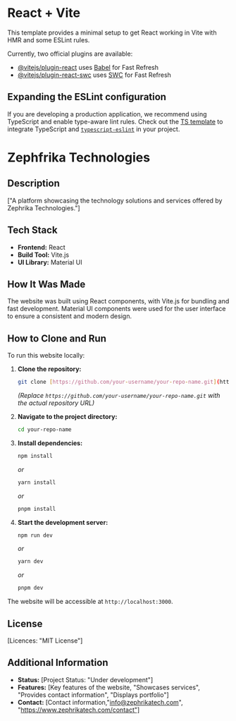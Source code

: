 # React + Vite

This template provides a minimal setup to get React working in Vite with HMR and some ESLint rules.

Currently, two official plugins are available:

- [@vitejs/plugin-react](https://github.com/vitejs/vite-plugin-react/blob/main/packages/plugin-react/README.md) uses [Babel](https://babeljs.io/) for Fast Refresh
- [@vitejs/plugin-react-swc](https://github.com/vitejs/vite-plugin-react-swc) uses [SWC](https://swc.rs/) for Fast Refresh

## Expanding the ESLint configuration

If you are developing a production application, we recommend using TypeScript and enable type-aware lint rules. Check out the [TS template](https://github.com/vitejs/vite/tree/main/packages/create-vite/template-react-ts) to integrate TypeScript and [`typescript-eslint`](https://typescript-eslint.io) in your project.

# Zephfrika Technologies

## Description

["A platform showcasing the technology solutions and services offered by Zephrika Technologies."]

## Tech Stack

* **Frontend:** React
* **Build Tool:** Vite.js
* **UI Library:** Material UI

## How It Was Made

The website was built using React components, with Vite.js for bundling and fast development. Material UI components were used for the user interface to ensure a consistent and modern design.

## How to Clone and Run

To run this website locally:

1.  **Clone the repository:**

    ```bash
    git clone [https://github.com/your-username/your-repo-name.git](https://github.com/your-username/your-repo-name.git)
    ```

    *(Replace `https://github.com/your-username/your-repo-name.git` with the actual repository URL)*

2.  **Navigate to the project directory:**

    ```bash
    cd your-repo-name
    ```

3.  **Install dependencies:**

    ```bash
    npm install
    ```

    *or*

    ```bash
    yarn install
    ```

    *or*

    ```bash
    pnpm install
    ```

4.  **Start the development server:**

    ```bash
    npm run dev
    ```

    *or*

    ```bash
    yarn dev
    ```

    *or*

    ```bash
    pnpm dev
    ```

The website will be accessible at `http://localhost:3000`.

## License

[Licences: "MIT License"]

## Additional Information

* **Status:** [Project Status: "Under development"]
* **Features:** [Key features of the website, "Showcases services", "Provides contact information", "Displays portfolio"]
* **Contact:** [Contact information,"info@zephrikatech.com", "https://www.zephrikatech.com/contact"]